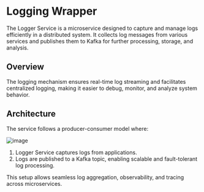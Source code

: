 # Logging Wrapper

The Logger Service is a microservice designed to capture and manage logs efficiently in a distributed system. It collects log messages from various services and publishes them to Kafka for further processing, storage, and analysis.

## Overview
The logging mechanism ensures real-time log streaming and facilitates centralized logging, making it easier to debug, monitor, and analyze system behavior.

## Architecture
The service follows a producer-consumer model where:

![image](https://github.com/user-attachments/assets/6074168d-2697-4fb8-a10b-612e1b0945a6)

1. Logger Service captures logs from applications.
2. Logs are published to a Kafka topic, enabling scalable and fault-tolerant log processing.

This setup allows seamless log aggregation, observability, and tracing across microservices.
